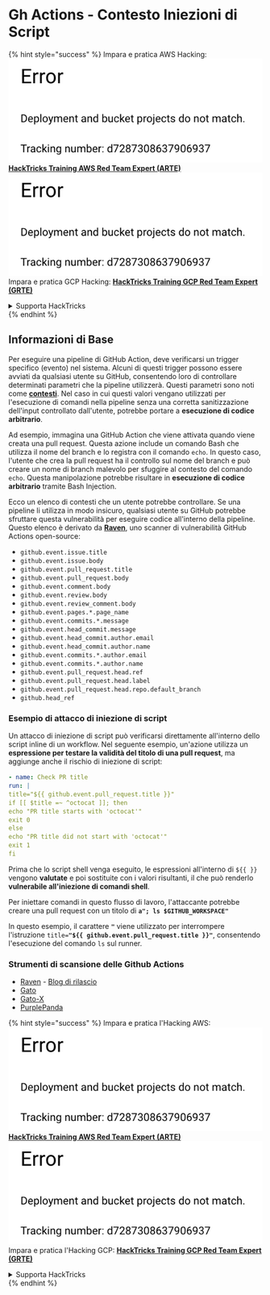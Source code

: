 # Gh Actions - Contesto Iniezioni di Script

{% hint style="success" %}
Impara e pratica AWS Hacking:<img src="../../../.gitbook/assets/image (1) (1).png" alt="" data-size="line">[**HackTricks Training AWS Red Team Expert (ARTE)**](https://training.hacktricks.xyz/courses/arte)<img src="../../../.gitbook/assets/image (1) (1).png" alt="" data-size="line">\
Impara e pratica GCP Hacking: <img src="../../../.gitbook/assets/image (2).png" alt="" data-size="line">[**HackTricks Training GCP Red Team Expert (GRTE)**<img src="../../../.gitbook/assets/image (2).png" alt="" data-size="line">](https://training.hacktricks.xyz/courses/grte)

<details>

<summary>Supporta HackTricks</summary>

* Controlla i [**piani di abbonamento**](https://github.com/sponsors/carlospolop)!
* **Unisciti al** 💬 [**gruppo Discord**](https://discord.gg/hRep4RUj7f) o al [**gruppo telegram**](https://t.me/peass) o **seguici** su **Twitter** 🐦 [**@hacktricks\_live**](https://twitter.com/hacktricks\_live)**.**
* **Condividi trucchi di hacking inviando PR ai** [**HackTricks**](https://github.com/carlospolop/hacktricks) e [**HackTricks Cloud**](https://github.com/carlospolop/hacktricks-cloud) repos di github.

</details>
{% endhint %}

## Informazioni di Base

Per eseguire una pipeline di GitHub Action, deve verificarsi un trigger specifico (evento) nel sistema. Alcuni di questi trigger possono essere avviati da qualsiasi utente su GitHub, consentendo loro di controllare determinati parametri che la pipeline utilizzerà. Questi parametri sono noti come [**contesti**](https://docs.github.com/en/actions/reference/context-and-expression-syntax-for-github-actions#github-context). Nel caso in cui questi valori vengano utilizzati per l'esecuzione di comandi nella pipeline senza una corretta sanitizzazione dell'input controllato dall'utente, potrebbe portare a **esecuzione di codice arbitrario**.

Ad esempio, immagina una GitHub Action che viene attivata quando viene creata una pull request. Questa azione include un comando Bash che utilizza il nome del branch e lo registra con il comando `echo`. In questo caso, l'utente che crea la pull request ha il controllo sul nome del branch e può creare un nome di branch malevolo per sfuggire al contesto del comando `echo`. Questa manipolazione potrebbe risultare in **esecuzione di codice arbitrario** tramite Bash Injection.

Ecco un elenco di contesti che un utente potrebbe controllare. Se una pipeline li utilizza in modo insicuro, qualsiasi utente su GitHub potrebbe sfruttare questa vulnerabilità per eseguire codice all'interno della pipeline. Questo elenco è derivato da [**Raven**](https://github.com/CycodeLabs/raven), uno scanner di vulnerabilità GitHub Actions open-source:

* `github.event.issue.title`
* `github.event.issue.body`
* `github.event.pull_request.title`
* `github.event.pull_request.body`
* `github.event.comment.body`
* `github.event.review.body`
* `github.event.review_comment.body`
* `github.event.pages.*.page_name`
* `github.event.commits.*.message`
* `github.event.head_commit.message`
* `github.event.head_commit.author.email`
* `github.event.head_commit.author.name`
* `github.event.commits.*.author.email`
* `github.event.commits.*.author.name`
* `github.event.pull_request.head.ref`
* `github.event.pull_request.head.label`
* `github.event.pull_request.head.repo.default_branch`
* `github.head_ref`


### Esempio di attacco di iniezione di script <a href="#example-of-a-script-injection-attack" id="example-of-a-script-injection-attack"></a>

Un attacco di iniezione di script può verificarsi direttamente all'interno dello script inline di un workflow. Nel seguente esempio, un'azione utilizza un **espressione per testare la validità del titolo di una pull request**, ma aggiunge anche il rischio di iniezione di script:
```yaml
- name: Check PR title
run: |
title="${{ github.event.pull_request.title }}"
if [[ $title =~ ^octocat ]]; then
echo "PR title starts with 'octocat'"
exit 0
else
echo "PR title did not start with 'octocat'"
exit 1
fi
```
Prima che lo script shell venga eseguito, le espressioni all'interno di `${{ }}` vengono **valutate** e poi sostituite con i valori risultanti, il che può renderlo **vulnerabile all'iniezione di comandi shell**.

Per iniettare comandi in questo flusso di lavoro, l'attaccante potrebbe creare una pull request con un titolo di **`a"; ls $GITHUB_WORKSPACE"`**

In questo esempio, il carattere **`"`** viene utilizzato per interrompere l'istruzione `title=`**`"${{ github.event.pull_request.title }}"`**, consentendo l'esecuzione del comando `ls` sul runner.

### Strumenti di scansione delle Github Actions
- [Raven](https://github.com/CycodeLabs/raven) - [Blog di rilascio](https://cycode.com/blog/introducing-raven/)
- [Gato](https://github.com/praetorian-inc/gato)
- [Gato-X](https://github.com/AdnaneKhan/Gato-X)
- [PurplePanda](https://github.com/carlospolop/PurplePanda)

{% hint style="success" %}
Impara e pratica l'Hacking AWS:<img src="../../../.gitbook/assets/image (1) (1).png" alt="" data-size="line">[**HackTricks Training AWS Red Team Expert (ARTE)**](https://training.hacktricks.xyz/courses/arte)<img src="../../../.gitbook/assets/image (1) (1).png" alt="" data-size="line">\
Impara e pratica l'Hacking GCP: <img src="../../../.gitbook/assets/image (2).png" alt="" data-size="line">[**HackTricks Training GCP Red Team Expert (GRTE)**<img src="../../../.gitbook/assets/image (2).png" alt="" data-size="line">](https://training.hacktricks.xyz/courses/grte)

<details>

<summary>Supporta HackTricks</summary>

* Controlla i [**piani di abbonamento**](https://github.com/sponsors/carlospolop)!
* **Unisciti al** 💬 [**gruppo Discord**](https://discord.gg/hRep4RUj7f) o al [**gruppo telegram**](https://t.me/peass) o **seguici** su **Twitter** 🐦 [**@hacktricks\_live**](https://twitter.com/hacktricks\_live)**.**
* **Condividi trucchi di hacking inviando PR ai** [**HackTricks**](https://github.com/carlospolop/hacktricks) e [**HackTricks Cloud**](https://github.com/carlospolop/hacktricks-cloud) repos di github.

</details>
{% endhint %}
